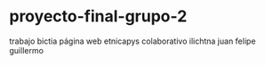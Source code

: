 # proyecto-final-grupo-2
trabajo bictia
página web etnicapys
 colaborativo
ilichtna
juan
felipe
guillermo

